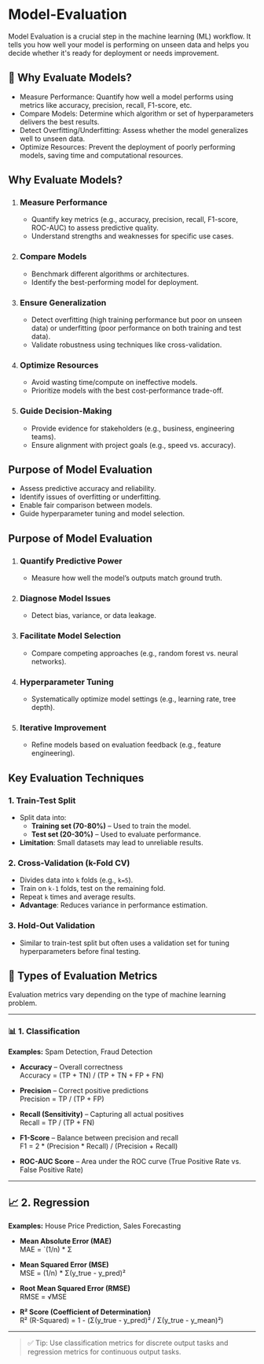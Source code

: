 # Model-Evaluation
Model Evaluation is a crucial step in the machine learning (ML) workflow. It tells you how well your model is performing on unseen data and helps you decide whether it's ready for deployment or needs improvement.

## 🎯 Why Evaluate Models?
- Measure Performance: Quantify how well a model performs using metrics like accuracy, precision, recall, F1-score, etc.
- Compare Models: Determine which algorithm or set of hyperparameters delivers the best results.
- Detect Overfitting/Underfitting: Assess whether the model generalizes well to unseen data.
- Optimize Resources: Prevent the deployment of poorly performing models, saving time and computational resources.

## Why Evaluate Models?
 1. ### Measure Performance
    - Quantify key metrics (e.g., accuracy, precision, recall, F1-score, ROC-AUC) to assess predictive quality.
    - Understand strengths and weaknesses for specific use cases.

 2. ### Compare Models
    - Benchmark different algorithms or architectures.
    - Identify the best-performing model for deployment.

 3. ### Ensure Generalization
    - Detect overfitting (high training performance but poor on unseen data) or underfitting (poor performance on both training and test data).
    - Validate robustness using techniques like cross-validation.

 4. ### Optimize Resources
    - Avoid wasting time/compute on ineffective models.
    - Prioritize models with the best cost-performance trade-off.

 5. ### Guide Decision-Making
    - Provide evidence for stakeholders (e.g., business, engineering teams).
    - Ensure alignment with project goals (e.g., speed vs. accuracy).

## Purpose of Model Evaluation
- Assess predictive accuracy and reliability.
- Identify issues of overfitting or underfitting.
- Enable fair comparison between models.
- Guide hyperparameter tuning and model selection.

## Purpose of Model Evaluation
 1. ### Quantify Predictive Power
    - Measure how well the model’s outputs match ground truth.
 2. ### Diagnose Model Issues
    - Detect bias, variance, or data leakage.
 3. ### Facilitate Model Selection
    - Compare competing approaches (e.g., random forest vs. neural networks).
 4. ### Hyperparameter Tuning
    - Systematically optimize model settings (e.g., learning rate, tree depth).
 5. ### Iterative Improvement
    - Refine models based on evaluation feedback (e.g., feature engineering).

## Key Evaluation Techniques

### 1. Train-Test Split
- Split data into:
  - **Training set (70-80%)** – Used to train the model.
  - **Test set (20-30%)** – Used to evaluate performance.
- **Limitation**: Small datasets may lead to unreliable results.

### 2. Cross-Validation (k-Fold CV)
- Divides data into `k` folds (e.g., `k=5`).
- Train on `k-1` folds, test on the remaining fold.
- Repeat `k` times and average results.
- **Advantage**: Reduces variance in performance estimation.

### 3. Hold-Out Validation
- Similar to train-test split but often uses a validation set for tuning hyperparameters before final testing.


## 🧪 Types of Evaluation Metrics

Evaluation metrics vary depending on the type of machine learning problem.

---

### 📊 1. Classification  
**Examples:** Spam Detection, Fraud Detection

- **Accuracy** – Overall correctness  
    Accuracy = (TP + TN) / (TP + TN + FP + FN)

- **Precision** – Correct positive predictions  
    Precision = TP / (TP + FP)

- **Recall (Sensitivity)** – Capturing all actual positives  
    Recall = TP / (TP + FN)

- **F1-Score** – Balance between precision and recall  
    F1 = 2 * (Precision * Recall) / (Precision + Recall)

- **ROC-AUC Score** – Area under the ROC curve (True Positive Rate vs. False Positive Rate)

---

## 📈 2. Regression  
**Examples:** House Price Prediction, Sales Forecasting

- **Mean Absolute Error (MAE)**  
    MAE = `(1/n) * Σ

- **Mean Squared Error (MSE)**  
    MSE = (1/n) * Σ(y_true - y_pred)²

- **Root Mean Squared Error (RMSE)**  
    RMSE = √MSE

- **R² Score (Coefficient of Determination)**  
    R² (R-Squared) = 1 - (Σ(y_true - y_pred)² / Σ(y_true - y_mean)²)
  
---

> ✅ Tip: Use classification metrics for discrete output tasks and regression metrics for continuous output tasks.
